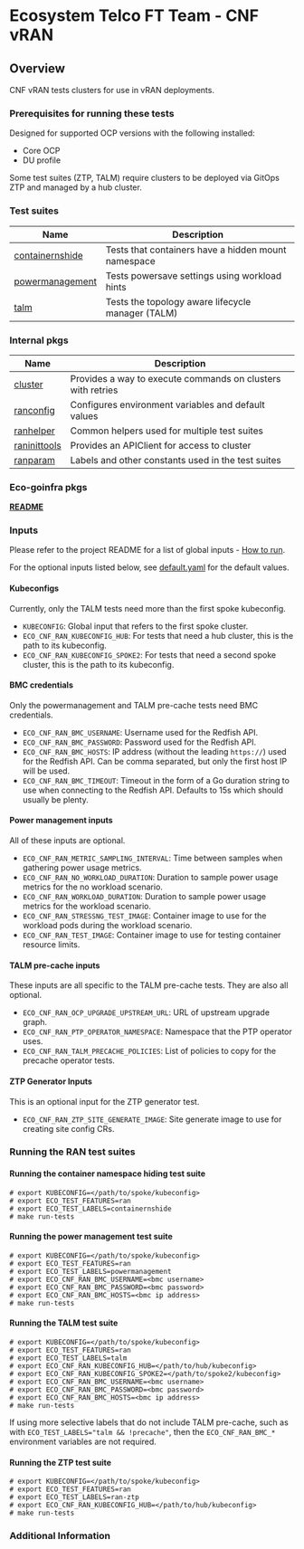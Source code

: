 # Ecosystem Telco FT Team - CNF vRAN

## Overview

CNF vRAN tests clusters for use in vRAN deployments.

### Prerequisites for running these tests

Designed for supported OCP versions with the following installed:

* Core OCP
* DU profile

Some test suites (ZTP, TALM) require clusters to be deployed via GitOps ZTP and managed by a hub cluster.

### Test suites

| Name                                                             | Description                                         |
|------------------------------------------------------------------|-----------------------------------------------------|
| [containernshide](containernshide/containernshide_suite_test.go) | Tests that containers have a hidden mount namespace |
| [powermanagement](powermanagement/powermanagement_suite_test.go) | Tests powersave settings using workload hints       |
| [talm](talm/talm_suite_test.go)                                  | Tests the topology aware lifecycle manager (TALM)   |

### Internal pkgs

| Name                                                 | Description                                                 |
|------------------------------------------------------|-------------------------------------------------------------|
| [cluster](internal/cluster/cluster.go)               | Provides a way to execute commands on clusters with retries |
| [ranconfig](internal/ranconfig/config.go)            | Configures environment variables and default values         |
| [ranhelper](internal/ranhelper/ranhelper.go)         | Common helpers used for multiple test suites                |
| [raninittools](internal/raninittools/raninitools.go) | Provides an APIClient for access to cluster                 |
| [ranparam](internal/ranparam/const.go)               | Labels and other constants used in the test suites          |

### Eco-goinfra pkgs

[**README**](https://github.com/openshift-kni/eco-goinfra#readme)

### Inputs

Please refer to the project README for a list of global inputs - [How to run](../../../README.md#how-to-run).

For the optional inputs listed below, see [default.yaml](internal/ranconfig/default.yaml) for the default values.

#### Kubeconfigs

Currently, only the TALM tests need more than the first spoke kubeconfig.

- `KUBECONFIG`: Global input that refers to the first spoke cluster.
- `ECO_CNF_RAN_KUBECONFIG_HUB`: For tests that need a hub cluster, this is the path to its kubeconfig.
- `ECO_CNF_RAN_KUBECONFIG_SPOKE2`: For tests that need a second spoke cluster, this is the path to its kubeconfig.

#### BMC credentials

Only the powermanagement and TALM pre-cache tests need BMC credentials.

- `ECO_CNF_RAN_BMC_USERNAME`: Username used for the Redfish API.
- `ECO_CNF_RAN_BMC_PASSWORD`: Password used for the Redfish API.
- `ECO_CNF_RAN_BMC_HOSTS`: IP address (without the leading `https://`) used for the Redfish API. Can be comma separated, but only the first host IP will be used.
- `ECO_CNF_RAN_BMC_TIMEOUT`: Timeout in the form of a Go duration string to use when connecting to the Redfish API. Defaults to 15s which should usually be plenty.

#### Power management inputs

All of these inputs are optional.

- `ECO_CNF_RAN_METRIC_SAMPLING_INTERVAL`: Time between samples when gathering power usage metrics.
- `ECO_CNF_RAN_NO_WORKLOAD_DURATION`: Duration to sample power usage metrics for the no workload scenario.
- `ECO_CNF_RAN_WORKLOAD_DURATION`: Duration to sample power usage metrics for the workload scenario.
- `ECO_CNF_RAN_STRESSNG_TEST_IMAGE`: Container image to use for the workload pods during the workload scenario.
- `ECO_CNF_RAN_TEST_IMAGE`: Container image to use for testing container resource limits.

#### TALM pre-cache inputs

These inputs are all specific to the TALM pre-cache tests. They are also all optional.

- `ECO_CNF_RAN_OCP_UPGRADE_UPSTREAM_URL`: URL of upstream upgrade graph.
- `ECO_CNF_RAN_PTP_OPERATOR_NAMESPACE`: Namespace that the PTP operator uses.
- `ECO_CNF_RAN_TALM_PRECACHE_POLICIES`: List of policies to copy for the precache operator tests.

#### ZTP Generator Inputs

This is an optional input for the ZTP generator test.

- `ECO_CNF_RAN_ZTP_SITE_GENERATE_IMAGE`: Site generate image to use for creating site config CRs.

### Running the RAN test suites

#### Running the container namespace hiding test suite

```
# export KUBECONFIG=</path/to/spoke/kubeconfig>
# export ECO_TEST_FEATURES=ran
# export ECO_TEST_LABELS=containernshide
# make run-tests
```

#### Running the power management test suite

```
# export KUBECONFIG=</path/to/spoke/kubeconfig>
# export ECO_TEST_FEATURES=ran
# export ECO_TEST_LABELS=powermanagement
# export ECO_CNF_RAN_BMC_USERNAME=<bmc username>
# export ECO_CNF_RAN_BMC_PASSWORD=<bmc password>
# export ECO_CNF_RAN_BMC_HOSTS=<bmc ip address>
# make run-tests
```

#### Running the TALM test suite

```
# export KUBECONFIG=</path/to/spoke/kubeconfig>
# export ECO_TEST_FEATURES=ran
# export ECO_TEST_LABELS=talm
# export ECO_CNF_RAN_KUBECONFIG_HUB=</path/to/hub/kubeconfig>
# export ECO_CNF_RAN_KUBECONFIG_SPOKE2=</path/to/spoke2/kubeconfig>
# export ECO_CNF_RAN_BMC_USERNAME=<bmc username>
# export ECO_CNF_RAN_BMC_PASSWORD=<bmc password>
# export ECO_CNF_RAN_BMC_HOSTS=<bmc ip address>
# make run-tests
```

If using more selective labels that do not include TALM pre-cache, such as with `ECO_TEST_LABELS="talm && !precache"`, then the `ECO_CNF_RAN_BMC_*` environment variables are not required.

#### Running the ZTP test suite

```
# export KUBECONFIG=</path/to/spoke/kubeconfig>
# export ECO_TEST_FEATURES=ran
# export ECO_TEST_LABELS=ran-ztp
# export ECO_CNF_RAN_KUBECONFIG_HUB=</path/to/hub/kubeconfig>
# make run-tests
```

### Additional Information
